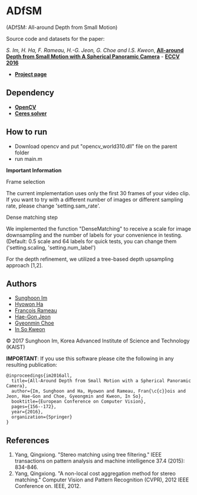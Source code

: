 # ADfSM
(ADfSM: All-around Depth from Small Motion)

Source code and datasets for the paper:

_S. Im, H. Ha, F. Rameau, H.-G. Jeon, G. Choe and I.S. Kweon_, [**All-around Depth from Small Motion with A Spherical Panoramic Camera**](https://drive.google.com/file/d/0BzgPRA7JXoFiMjh1VE8wcDU4ZjA/view) - [**ECCV 2016**](http://www.eccv2016.org/)

- [**Project page**](https://sites.google.com/site/shimrcv/imeccv16)

## Dependency
- [**OpenCV**](http://opencv.org)
- [**Ceres solver**](http://ceres-solver.org)

## How to run
* Download opencv and put "opencv_world310.dll" file on the parent folder
* run main.m


**Important Information**

Frame selection

The current implementation uses only the first 30 frames of your video clip. If you want to try with a different number of images or different sampling rate, please change 'setting.sam_rate'.

Dense matching step

We implemented the function "DenseMatching" to receive a scale for image downsampling and the number of labels for your convenience in testing. (Default: 0.5 scale and 64 labels for quick tests, you can change them ('setting.scaling, 'setting.num_label')

For the depth refinement, we utilized a tree-based depth upsampling approach [1,2].

## Authors

* [Sunghoon Im](https://sites.google.com/site/shimrcv/)
* [Hyowon Ha](https://sites.google.com/site/hyowoncv/)
* [Francois Rameau](https://www.researchgate.net/profile/Francois_Rameau)
* [Hae-Gon Jeon](https://sites.google.com/site/hgjeoncv/)
* [Gyeonmin Choe](http://rcv.kaist.ac.kr/gmchoe/)
* [In So Kweon](http://rcv.kaist.ac.kr/)

&copy; 2017 Sunghoon Im, Korea Advanced Institute of Science and Technology (KAIST)

**IMPORTANT**: If you use this software please cite the following in any resulting publication:

~~~~
@inproceedings{im2016all,
  title={All-Around Depth from Small Motion with a Spherical Panoramic Camera},
  author={Im, Sunghoon and Ha, Hyowon and Rameau, Fran{\c{c}}ois and Jeon, Hae-Gon and Choe, Gyeongmin and Kweon, In So},
  booktitle={European Conference on Computer Vision},
  pages={156--172},
  year={2016},
  organization={Springer}
}
~~~~

## References

1. Yang, Qingxiong. "Stereo matching using tree filtering." IEEE transactions on pattern analysis and machine intelligence 37.4 (2015): 834-846.
2. Yang, Qingxiong. "A non-local cost aggregation method for stereo matching." Computer Vision and Pattern Recognition (CVPR), 2012 IEEE Conference on. IEEE, 2012.

